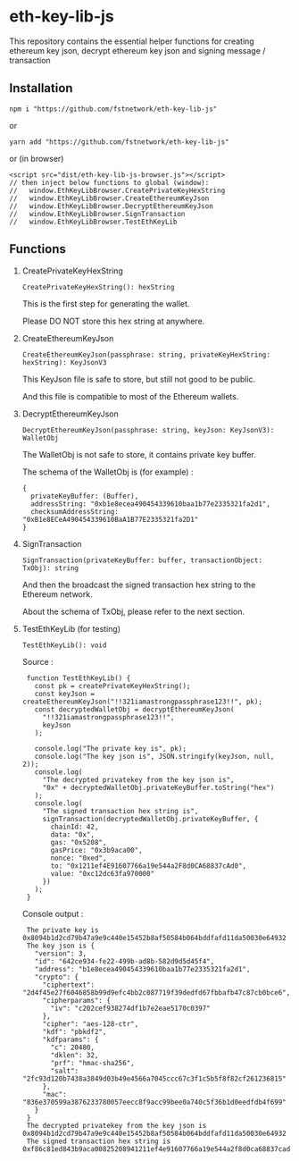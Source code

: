 # eth-key-lib-js

This repository contains the essential helper functions for creating ethereum key json, decrypt ethereum key json and signing message / transaction

## Installation

    npm i "https://github.com/fstnetwork/eth-key-lib-js"
or

	yarn add "https://github.com/fstnetwork/eth-key-lib-js"
or (in browser)

	<script src="dist/eth-key-lib-js-browser.js"></script>
	// then inject below functions to global (window):
	//   window.EthKeyLibBrowser.CreatePrivateKeyHexString
	//   window.EthKeyLibBrowser.CreateEthereumKeyJson
	//   window.EthKeyLibBrowser.DecryptEthereumKeyJson
	//   window.EthKeyLibBrowser.SignTransaction
	//   window.EthKeyLibBrowser.TestEthKeyLib

## Functions

 1. CreatePrivateKeyHexString

     `CreatePrivateKeyHexString(): hexString`

	This is the first step for generating the wallet.
	
    Please DO NOT store this hex string at anywhere.

 2. CreateEthereumKeyJson

     `CreateEthereumKeyJson(passphrase: string, privateKeyHexString: hexString): KeyJsonV3`

	This KeyJson file is safe to store, but still not good to be public.

	And this file is compatible to most of the Ethereum wallets.

 3. DecryptEthereumKeyJson

     `DecryptEthereumKeyJson(passphrase: string, keyJson: KeyJsonV3): WalletObj`

    The WalletObj is not safe to store, it contains private key buffer.

    The schema of the WalletObj is (for example) :

		{
		  privateKeyBuffer: (Buffer),
		  addressString: "0xb1e8ecea490454339610baa1b77e2335321fa2d1",
		  checksumAddressString: "0xB1e8ECeA490454339610BaA1B77E2335321fa2D1"
		}

 4. SignTransaction

     `SignTransaction(privateKeyBuffer: buffer, transactionObject: TxObj): string`

	And then the broadcast the signed transaction hex string to the Ethereum network.

	About the schema of TxObj, please  refer to the next section.

5. TestEthKeyLib (for testing)

     `TestEthKeyLib(): void`

	Source :

        function TestEthKeyLib() {
          const pk = createPrivateKeyHexString();
          const keyJson = createEthereumKeyJson("!!321iamastrongpassphrase123!!", pk);
          const decryptedWalletObj = decryptEthereumKeyJson(
            "!!321iamastrongpassphrase123!!",
            keyJson
          );
        
          console.log("The private key is", pk);
          console.log("The key json is", JSON.stringify(keyJson, null, 2));
          console.log(
            "The decrypted privatekey from the key json is",
            "0x" + decryptedWalletObj.privateKeyBuffer.toString("hex")
          );
          console.log(
            "The signed transaction hex string is",
            signTransaction(decryptedWalletObj.privateKeyBuffer, {
              chainId: 42,
              data: "0x",
              gas: "0x5208",
              gasPrice: "0x3b9aca00",
              nonce: "0xed",
              to: "0x1211ef4E91607766a19e544a2F8d0CA68837cAd0",
              value: "0xc12dc63fa970000"
            })
          );
        }

	Console output :
	

	    The private key is 0x8094b1d2cd79b47a9e9c440e15452b8af50584b064bddfafd11da50030e64932
		The key json is {
		  "version": 3,
		  "id": "642ce934-fe22-499b-ad8b-582d9d5d45f4",
		  "address": "b1e8ecea490454339610baa1b77e2335321fa2d1",
		  "crypto": {
		    "ciphertext": "2d4f45e27f6046858b99d9efc4bb2c087719f39dedfd67fbbafb47c87cb0bce6",
		    "cipherparams": {
		      "iv": "c202cef938274df1b7e2eae5170c0397"
		    },
		    "cipher": "aes-128-ctr",
		    "kdf": "pbkdf2",
		    "kdfparams": {
		      "c": 20480,
		      "dklen": 32,
		      "prf": "hmac-sha256",
		      "salt": "2fc93d120b7438a3849d03b49e4566a7045ccc67c3f1c5b5f8f82cf261236815"
		    },
		    "mac": "836e370599a3876233780057eecc8f9acc99bee0a740c5f36b1d0eedfdb4f699"
		  }
		}
		The decrypted privatekey from the key json is 0x8094b1d2cd79b47a9e9c440e15452b8af50584b064bddfafd11da50030e64932
		The signed transaction hex string is 0xf86c81ed843b9aca00825208941211ef4e91607766a19e544a2f8d0ca68837cad0880c12dc63fa9700008078a039da9aaae0d2ded6c141ba9fccdb79b96eb2bd00a5e43d6d24aa59e5019f3d5ba053999c2463f98de70bf5c34e8dfdb353a0343a43cfddec54835841a3c4e95288
